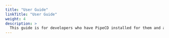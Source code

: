 ```yaml
---
title: "User Guide"
linkTitle: "User Guide"
weight: 4
description: >
  This guide is for developers who have PipeCD installed for them and are using PipeCD to deploy their applications.
---
```

